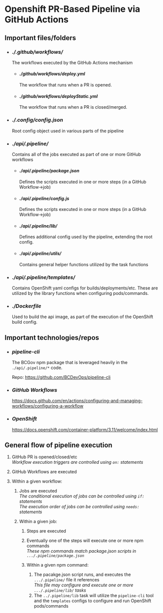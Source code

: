 # Openshift PR-Based Pipeline via GitHub Actions

## Important files/folders

- ### _./.github/workflows/_

  The workflows executed by the GitHub Actions mechanism

  - #### _./github/workflows/deploy.yml_

    The workflow that runs when a PR is opened.

  - #### _./github/workflows/deployStatic.yml_

    The workflow that runs when a PR is closed/merged.

- ### _./.config/config.json_

  Root config object used in various parts of the pipeline

- ### _./api/.pipeline/_

  Contains all of the jobs executed as part of one or more GitHub workflows

  - #### _./api/.pipeline/package.json_

    Defines the scripts executed in one or more steps (in a GitHub Workflow->job)

  - #### _./api/.pipeline/config.js_

    Defines the scripts executed in one or more steps (in a GitHub Workflow->job)

  - #### _./api/.pipeline/lib/_

    Defines additional config used by the pipeline, extending the root config.

  - #### _./api/.pipeline/utils/_

    Contains general helper functions utilized by the task functions

- ### _./api/.pipeline/templates/_

  Contains OpenShift yaml configs for builds/deployments/etc. These are utilized by the library functions when configuring pods/commands.

- ### _./Dockerfile_
  Used to build the api image, as part of the execution of the OpenShift build config.

## Important technologies/repos

- ### _pipeline-cli_

  The BCGov npm package that is leveraged heavily in the `./api/.pipeline/*` code.

  Repo: https://github.com/BCDevOps/pipeline-cli

- ### _GitHub Workflows_

  https://docs.github.com/en/actions/configuring-and-managing-workflows/configuring-a-workflow

- ### _OpenShift_

  https://docs.openshift.com/container-platform/3.11/welcome/index.html

## General flow of pipeline execution

1. GitHub PR is opened/closed/etc  
   _Workflow execution triggers are controlled using `on:` statements_
2. GitHub Workflows are executed
3. Within a given workflow:

   1. Jobs are executed  
      _The conditional execution of jobs can be controlled using `if:` statements_  
      _The execution order of jobs can be controlled using `needs:` statements_

   2. Within a given job:

      1. Steps are executed
      2. Eventually one of the steps will execute one or more npm commands  
         _These npm commands match package.json scripts in `.../.pipeline/package.json`_

      3. Within a given npm command:

         1. The pacakge.json script runs, and executes the `.../.pipeline/` file it references  
            _This file may configure and execute one or more `.../.pipeline/lib/` tasks_
         2. The `../.pipeline/lib` task will utilize the `pipeline-cli` tool and the `templates` configs to configure and run OpenShift pods/commands
